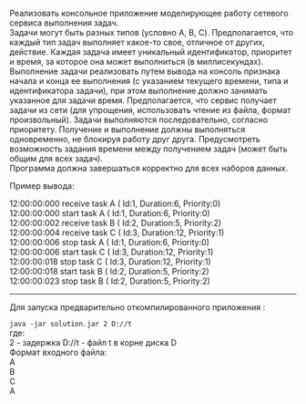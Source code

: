 Реализовать консольное приложение моделирующее работу сетевого сервиса выполнения задач.</br>
Задачи могут быть разных типов (условно A, B, C). Предполагается, что каждый тип задач выполняет какое-то свое, отличное от других, действие. Каждая задача имеет  уникальный идентификатор, приоритет и время, за которое она может выполниться (в миллисекундах). Выполнение задачи реализовать путем вывода на консоль признака начала и конца ее выполнения (с указанием текущего времени, типа и идентификатора задачи), при этом выполнение должно занимать указанное для задачи время. 
Предполагается, что сервис получает задачи из сети (для упрощения, использовать чтение из файла, формат произвольный). Задачи выполняются последовательно, согласно приоритету. Получение и выполнение должны выполняться одновременно, не блокируя работу друг друга. Предусмотреть возможность задания времени между получением задач (может быть общим для всех задач).
</br>
Программа должна завершаться корректно для всех наборов данных.

Пример вывода:</br>

12:00:00:000 receive task A ( Id:1, Duration:6, Priority:0)</br>
12:00:00:000 start task A ( Id:1, Duration:6, Priority:0)</br>
12:00:00:002 receive task B ( Id:2, Duration:5, Priority:2)</br>
12:00:00:004 receive task C ( Id:3, Duration:12, Priority:1)</br>
12:00:00:006 stop task A ( Id:1, Duration:6, Priority:0)</br>
12:00:00:006 start task C ( Id:3, Duration:12, Priority:1)</br>
12:00:00:018 stop task C ( Id:3, Duration:12, Priority:1)</br>
12:00:00:018 start task B ( Id:2, Duration:5, Priority:2)</br>
12:00:00:023 stop task B ( Id:2, Duration:5, Priority:2) </br>

---
Для запуска предварительно откомпилированного приложения :

`java -jar solution.jar 2 D://t`  
где: </br>
2 - задержка
D://t  - файл t в корне диска D </br>
Формат входного файла:</br>
А</br>
В</br>
С</br>
А</br>

